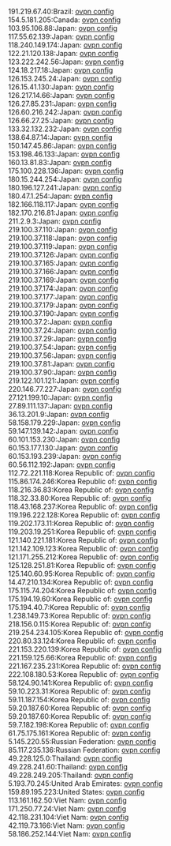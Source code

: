 191.219.67.40:Brazil: [ovpn config](vpn/191_219_67_40.ovpn)  
154.5.181.205:Canada: [ovpn config](vpn/154_5_181_205.ovpn)  
103.95.106.88:Japan: [ovpn config](vpn/103_95_106_88.ovpn)  
117.55.62.139:Japan: [ovpn config](vpn/117_55_62_139.ovpn)  
118.240.149.174:Japan: [ovpn config](vpn/118_240_149_174.ovpn)  
122.21.120.138:Japan: [ovpn config](vpn/122_21_120_138.ovpn)  
123.222.242.56:Japan: [ovpn config](vpn/123_222_242_56.ovpn)  
124.18.217.18:Japan: [ovpn config](vpn/124_18_217_18.ovpn)  
126.153.245.24:Japan: [ovpn config](vpn/126_153_245_24.ovpn)  
126.15.41.130:Japan: [ovpn config](vpn/126_15_41_130.ovpn)  
126.217.14.66:Japan: [ovpn config](vpn/126_217_14_66.ovpn)  
126.27.85.231:Japan: [ovpn config](vpn/126_27_85_231.ovpn)  
126.60.216.242:Japan: [ovpn config](vpn/126_60_216_242.ovpn)  
126.66.27.25:Japan: [ovpn config](vpn/126_66_27_25.ovpn)  
133.32.132.232:Japan: [ovpn config](vpn/133_32_132_232.ovpn)  
138.64.87.14:Japan: [ovpn config](vpn/138_64_87_14.ovpn)  
150.147.45.86:Japan: [ovpn config](vpn/150_147_45_86.ovpn)  
153.198.46.133:Japan: [ovpn config](vpn/153_198_46_133.ovpn)  
160.13.81.83:Japan: [ovpn config](vpn/160_13_81_83.ovpn)  
175.100.228.136:Japan: [ovpn config](vpn/175_100_228_136.ovpn)  
180.15.244.254:Japan: [ovpn config](vpn/180_15_244_254.ovpn)  
180.196.127.241:Japan: [ovpn config](vpn/180_196_127_241.ovpn)  
180.47.1.254:Japan: [ovpn config](vpn/180_47_1_254.ovpn)  
182.166.118.117:Japan: [ovpn config](vpn/182_166_118_117.ovpn)  
182.170.216.81:Japan: [ovpn config](vpn/182_170_216_81.ovpn)  
211.2.9.3:Japan: [ovpn config](vpn/211_2_9_3.ovpn)  
219.100.37.110:Japan: [ovpn config](vpn/219_100_37_110.ovpn)  
219.100.37.118:Japan: [ovpn config](vpn/219_100_37_118.ovpn)  
219.100.37.119:Japan: [ovpn config](vpn/219_100_37_119.ovpn)  
219.100.37.126:Japan: [ovpn config](vpn/219_100_37_126.ovpn)  
219.100.37.165:Japan: [ovpn config](vpn/219_100_37_165.ovpn)  
219.100.37.166:Japan: [ovpn config](vpn/219_100_37_166.ovpn)  
219.100.37.169:Japan: [ovpn config](vpn/219_100_37_169.ovpn)  
219.100.37.174:Japan: [ovpn config](vpn/219_100_37_174.ovpn)  
219.100.37.177:Japan: [ovpn config](vpn/219_100_37_177.ovpn)  
219.100.37.179:Japan: [ovpn config](vpn/219_100_37_179.ovpn)  
219.100.37.190:Japan: [ovpn config](vpn/219_100_37_190.ovpn)  
219.100.37.2:Japan: [ovpn config](vpn/219_100_37_2.ovpn)  
219.100.37.24:Japan: [ovpn config](vpn/219_100_37_24.ovpn)  
219.100.37.29:Japan: [ovpn config](vpn/219_100_37_29.ovpn)  
219.100.37.54:Japan: [ovpn config](vpn/219_100_37_54.ovpn)  
219.100.37.56:Japan: [ovpn config](vpn/219_100_37_56.ovpn)  
219.100.37.81:Japan: [ovpn config](vpn/219_100_37_81.ovpn)  
219.100.37.90:Japan: [ovpn config](vpn/219_100_37_90.ovpn)  
219.122.101.121:Japan: [ovpn config](vpn/219_122_101_121.ovpn)  
220.146.77.227:Japan: [ovpn config](vpn/220_146_77_227.ovpn)  
27.121.199.10:Japan: [ovpn config](vpn/27_121_199_10.ovpn)  
27.89.111.137:Japan: [ovpn config](vpn/27_89_111_137.ovpn)  
36.13.201.9:Japan: [ovpn config](vpn/36_13_201_9.ovpn)  
58.158.179.229:Japan: [ovpn config](vpn/58_158_179_229.ovpn)  
59.147.139.142:Japan: [ovpn config](vpn/59_147_139_142.ovpn)  
60.101.153.230:Japan: [ovpn config](vpn/60_101_153_230.ovpn)  
60.153.177.130:Japan: [ovpn config](vpn/60_153_177_130.ovpn)  
60.153.193.239:Japan: [ovpn config](vpn/60_153_193_239.ovpn)  
60.56.112.192:Japan: [ovpn config](vpn/60_56_112_192.ovpn)  
112.72.221.118:Korea Republic of: [ovpn config](vpn/112_72_221_118.ovpn)  
115.86.174.246:Korea Republic of: [ovpn config](vpn/115_86_174_246.ovpn)  
118.216.36.83:Korea Republic of: [ovpn config](vpn/118_216_36_83.ovpn)  
118.32.33.80:Korea Republic of: [ovpn config](vpn/118_32_33_80.ovpn)  
118.43.168.237:Korea Republic of: [ovpn config](vpn/118_43_168_237.ovpn)  
119.196.222.128:Korea Republic of: [ovpn config](vpn/119_196_222_128.ovpn)  
119.202.173.11:Korea Republic of: [ovpn config](vpn/119_202_173_11.ovpn)  
119.203.19.251:Korea Republic of: [ovpn config](vpn/119_203_19_251.ovpn)  
121.140.221.181:Korea Republic of: [ovpn config](vpn/121_140_221_181.ovpn)  
121.142.109.123:Korea Republic of: [ovpn config](vpn/121_142_109_123.ovpn)  
121.171.255.212:Korea Republic of: [ovpn config](vpn/121_171_255_212.ovpn)  
125.128.251.81:Korea Republic of: [ovpn config](vpn/125_128_251_81.ovpn)  
125.140.60.95:Korea Republic of: [ovpn config](vpn/125_140_60_95.ovpn)  
14.47.210.134:Korea Republic of: [ovpn config](vpn/14_47_210_134.ovpn)  
175.115.74.204:Korea Republic of: [ovpn config](vpn/175_115_74_204.ovpn)  
175.194.19.60:Korea Republic of: [ovpn config](vpn/175_194_19_60.ovpn)  
175.194.40.7:Korea Republic of: [ovpn config](vpn/175_194_40_7.ovpn)  
1.238.149.73:Korea Republic of: [ovpn config](vpn/1_238_149_73.ovpn)  
218.156.0.115:Korea Republic of: [ovpn config](vpn/218_156_0_115.ovpn)  
219.254.234.105:Korea Republic of: [ovpn config](vpn/219_254_234_105.ovpn)  
220.80.33.124:Korea Republic of: [ovpn config](vpn/220_80_33_124.ovpn)  
221.153.220.139:Korea Republic of: [ovpn config](vpn/221_153_220_139.ovpn)  
221.159.125.66:Korea Republic of: [ovpn config](vpn/221_159_125_66.ovpn)  
221.167.235.231:Korea Republic of: [ovpn config](vpn/221_167_235_231.ovpn)  
222.108.180.53:Korea Republic of: [ovpn config](vpn/222_108_180_53.ovpn)  
58.124.90.141:Korea Republic of: [ovpn config](vpn/58_124_90_141.ovpn)  
59.10.223.31:Korea Republic of: [ovpn config](vpn/59_10_223_31.ovpn)  
59.11.187.154:Korea Republic of: [ovpn config](vpn/59_11_187_154.ovpn)  
59.20.187.60:Korea Republic of: [ovpn config](vpn/59_20_187_60.ovpn)  
59.20.187.60:Korea Republic of: [ovpn config](vpn/59_20_187_60.ovpn)  
59.7.182.198:Korea Republic of: [ovpn config](vpn/59_7_182_198.ovpn)  
61.75.175.161:Korea Republic of: [ovpn config](vpn/61_75_175_161.ovpn)  
5.145.220.55:Russian Federation: [ovpn config](vpn/5_145_220_55.ovpn)  
85.117.235.136:Russian Federation: [ovpn config](vpn/85_117_235_136.ovpn)  
49.228.125.0:Thailand: [ovpn config](vpn/49_228_125_0.ovpn)  
49.228.241.60:Thailand: [ovpn config](vpn/49_228_241_60.ovpn)  
49.228.249.205:Thailand: [ovpn config](vpn/49_228_249_205.ovpn)  
5.193.70.245:United Arab Emirates: [ovpn config](vpn/5_193_70_245.ovpn)  
159.89.195.223:United States: [ovpn config](vpn/159_89_195_223.ovpn)  
113.161.162.50:Viet Nam: [ovpn config](vpn/113_161_162_50.ovpn)  
171.250.77.24:Viet Nam: [ovpn config](vpn/171_250_77_24.ovpn)  
42.118.231.104:Viet Nam: [ovpn config](vpn/42_118_231_104.ovpn)  
42.119.73.166:Viet Nam: [ovpn config](vpn/42_119_73_166.ovpn)  
58.186.252.144:Viet Nam: [ovpn config](vpn/58_186_252_144.ovpn)  
